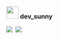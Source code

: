 ### <img height="32" width="32" src="https://cdn.simpleicons.org/vowpalwabbit/#FF81F9" /> dev_sunny


<a href="https://msweb.tistory.com/" target="_blank"><img src="https://img.shields.io/badge/Tech_Blog-DD0B78?style=flat-square&logo=bookalope&logoColor=white"/></a>&nbsp;
<a href="mailto:miseon920@gmail.com"><img src="https://img.shields.io/badge/miseon920@gmail.com-EA4335?style=flat-square&logo=Gmail&logoColor=white"/></a>&nbsp;